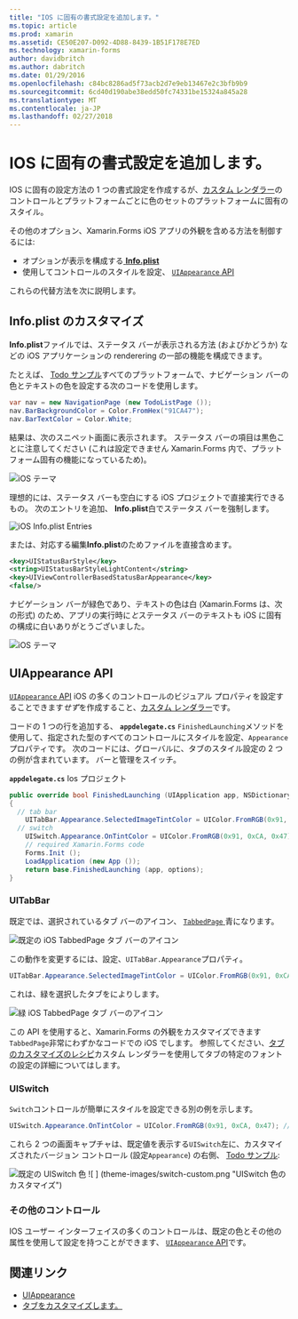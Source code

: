 ```yaml
---
title: "IOS に固有の書式設定を追加します。"
ms.topic: article
ms.prod: xamarin
ms.assetid: CE50E207-D092-4D88-8439-1B51F178E7ED
ms.technology: xamarin-forms
author: davidbritch
ms.author: dabritch
ms.date: 01/29/2016
ms.openlocfilehash: c84bc8286ad5f73acb2d7e9eb13467e2c3bfb9b9
ms.sourcegitcommit: 6cd40d190abe38edd50fc74331be15324a845a28
ms.translationtype: MT
ms.contentlocale: ja-JP
ms.lasthandoff: 02/27/2018
---
```

# <a name="adding-ios-specific-formatting"></a>IOS に固有の書式設定を追加します。

IOS に固有の設定方法の 1 つの書式設定を作成するが、[カスタム レンダラー](~/xamarin-forms/app-fundamentals/custom-renderer/index.md)のコントロールとプラットフォームごとに色のセットのプラットフォームに固有のスタイル。

その他のオプション、Xamarin.Forms iOS アプリの外観を含める方法を制御するには:

* オプションが表示を構成する[ **Info.plist**](#info-plist)
* 使用してコントロールのスタイルを設定、 [ `UIAppearance` API](#uiappearance)

これらの代替方法を次に説明します。

<a name="info-plist"/>

## <a name="customizing-infoplist"></a>Info.plist のカスタマイズ

**Info.plist**ファイルでは、ステータス バーが表示される方法 (およびかどうか) などの iOS アプリケーションの renderering の一部の機能を構成できます。

たとえば、 [Todo サンプル](https://developer.xamarin.com/samples/xamarin-forms/Todo/)すべてのプラットフォームで、ナビゲーション バーの色とテキストの色を設定する次のコードを使用します。

```csharp
var nav = new NavigationPage (new TodoListPage ());
nav.BarBackgroundColor = Color.FromHex("91CA47");
nav.BarTextColor = Color.White;
```

結果は、次のスニペット画面に表示されます。 ステータス バーの項目は黒色ことに注意してください (これは設定できません Xamarin.Forms 内で、プラットフォーム固有の機能になっているため)。

![](theme-images/status-default-sml.png "iOS テーマ")

理想的には、ステータス バーも空白にする iOS プロジェクトで直接実行できるもの。 次のエントリを追加、 **Info.plist**白でステータス バーを強制します。

![](theme-images/info-plist.png "iOS Info.plist Entries")

または、対応する編集**Info.plist**のためファイルを直接含めます。

```xml
<key>UIStatusBarStyle</key>
<string>UIStatusBarStyleLightContent</string>
<key>UIViewControllerBasedStatusBarAppearance</key>
<false/>
```

ナビゲーション バーが緑色であり、テキストの色は白 (Xamarin.Forms は、次の形式) のため、アプリの実行時に*と*ステータス バーのテキストも iOS に固有の構成に白いありがとうございました。

![](theme-images/status-white-sml.png "iOS テーマ")

<a name="uiappearance"/>

## <a name="uiappearance-api"></a>UIAppearance API

[ `UIAppearance` API](~/ios/user-interface/ios-ui/introduction-to-the-appearance-api.md) iOS の多くのコントロールのビジュアル プロパティを設定することできます*せず*を作成すること、[カスタム レンダラー](~/xamarin-forms/app-fundamentals/custom-renderer/index.md)です。

コードの 1 つの行を追加する、 **<code>appdelegate.cs</code>** `FinishedLaunching`メソッドを使用して、指定された型のすべてのコントロールにスタイルを設定、`Appearance`プロパティです。 次のコードには、グローバルに、タブのスタイル設定の 2 つの例が含まれています。 バーと管理をスイッチ。

**<code>appdelegate.cs</code>** Ios プロジェクト

```csharp
public override bool FinishedLaunching (UIApplication app, NSDictionary options)
{
  // tab bar
    UITabBar.Appearance.SelectedImageTintColor = UIColor.FromRGB(0x91, 0xCA, 0x47); // green
  // switch
    UISwitch.Appearance.OnTintColor = UIColor.FromRGB(0x91, 0xCA, 0x47); // green
    // required Xamarin.Forms code
    Forms.Init ();
    LoadApplication (new App ());
    return base.FinishedLaunching (app, options);
}
```

### <a name="uitabbar"></a>UITabBar

既定では、選択されているタブ バーのアイコン、 [ `TabbedPage` ](~/xamarin-forms/app-fundamentals/navigation/tabbed-page.md)青になります。

![](theme-images/tabbar-default.png "既定の iOS TabbedPage タブ バーのアイコン")

この動作を変更するには、設定、`UITabBar.Appearance`プロパティ。

```csharp
UITabBar.Appearance.SelectedImageTintColor = UIColor.FromRGB(0x91, 0xCA, 0x47); // green
```

これは、緑を選択したタブをによりします。

![](theme-images/tabbar-custom.png "緑 iOS TabbedPage タブ バーのアイコン")

この API を使用すると、Xamarin.Forms の外観をカスタマイズできます`TabbedPage`非常にわずかなコードでの iOS でします。 参照してください、[タブのカスタマイズのレシピ](https://developer.xamarin.com/recipes/cross-platform/xamarin-forms/ios/customize-tabs/)カスタム レンダラーを使用してタブの特定のフォントの設定の詳細についてはします。

### <a name="uiswitch"></a>UISwitch

`Switch`コントロールが簡単にスタイルを設定できる別の例を示します。

```csharp
UISwitch.Appearance.OnTintColor = UIColor.FromRGB(0x91, 0xCA, 0x47); // green
```

これら 2 つの画面キャプチャは、既定値を表示する`UISwitch`左に、カスタマイズされたバージョン コントロール (設定`Appearance`) の右側、 [Todo サンプル](https://developer.xamarin.com/samples/xamarin-forms/Todo/):

![](theme-images/switch-default.png "既定の UISwitch 色") ![ ] (theme-images/switch-custom.png "UISwitch 色のカスタマイズ")

### <a name="other-controls"></a>その他のコントロール

IOS ユーザー インターフェイスの多くのコントロールは、既定の色とその他の属性を使用して設定を持つことができます、 [ `UIAppearance` API](~/ios/user-interface/ios-ui/introduction-to-the-appearance-api.md)です。



## <a name="related-links"></a>関連リンク

- [UIAppearance](~/ios/user-interface/ios-ui/introduction-to-the-appearance-api.md)
- [タブをカスタマイズします。](https://developer.xamarin.com/recipes/cross-platform/xamarin-forms/ios/customize-tabs/)

